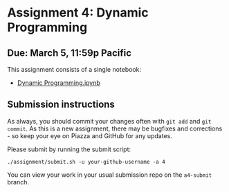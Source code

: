 # Assignment 4: Dynamic Programming

## Due: March 5, 11:59p Pacific

This assignment consists of a single notebook:

* [Dynamic Programming.ipynb](Dynamic%20Programming.ipynb)

## Submission instructions

As always, you should commit your changes often with `git add` and `git commit`. As this is a new assignment, there may be bugfixes and corrections - so keep your eye on Piazza and GitHub for any updates.

Please submit by running the submit script:
```
./assignment/submit.sh -u your-github-username -a 4
```
You can view your work in your usual submission repo on the `a4-submit` branch.
